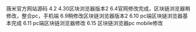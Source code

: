 薇米官方网站源码
4.2
4.30区块浏览器版本2
6.4官网修改完成，区块链浏览器稍修改，整合pc，手机端
6.9稍修改区块链浏览器版本2
6.10 pc端区块链浏览器基本完成
6.11 pc端区块链浏览器修改
6.15 区块链浏览器pc mobile修改